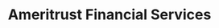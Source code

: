 ---
title: "Ameritrust Financial Services"
url: /ooltewah/ameritrust-financial-services/
shop: Leiher
---